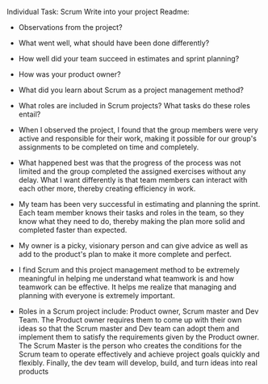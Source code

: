 Individual Task:
Scrum
Write into your project Readme:
- Observations from the project?
- What went well, what should have been done differently?
- How well did your team succeed in estimates and sprint planning?
- How was your product owner?
- What did you learn about Scrum as a project management method?
- What roles are included in Scrum projects? What tasks do these roles entail?

- When I observed the project, I found that the group members were very active and responsible for their
  work, making it possible for our group's assignments to be completed on time and completely.

- What happened best was that the progress of the process was not limited and the group
  completed the assigned exercises without any delay. What I want differently is that team members
  can interact with each other more, thereby creating efficiency in work.

- My team has been very successful in estimating and planning the sprint. Each team member knows their tasks
  and roles in the team, so they know what they need to do, thereby making the plan more solid and completed faster
  than expected.

- My owner is a picky, visionary person and can give advice as well as add to the product's plan
  to make it more complete and perfect.

- I find Scrum and this project management method to be extremely meaningful in helping me understand
  what teamwork is and how teamwork can be effective. It helps me realize that managing and planning with
  everyone is extremely important.

- Roles in a Scrum project include: Product owner, Scrum master and Dev Team.
  The Product owner requires them to come up with their own ideas so that the Scrum master and Dev team can
  adopt them and implement them to satisfy the requirements given by the Product owner. The Scrum Master is the
  person who creates the conditions for the Scrum team to operate effectively and achieve project goals quickly
  and flexibly. Finally, the dev team will develop, build, and turn ideas into real products
